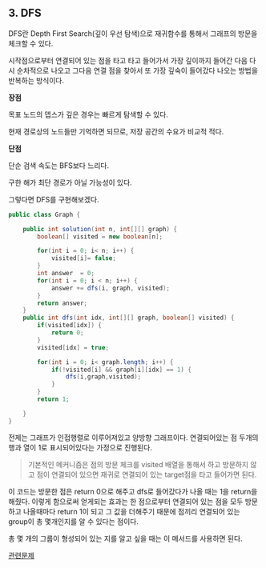 ## 3. DFS

DFS란 Depth First Search(깊이 우선 탐색)으로 재귀함수를 통해서 그래프의 방문을 체크할 수 있다. 

시작점으로부터 연결되어 있는 점을 타고 타고 들어가서 가장 깊이까지 들어간 다음 다시 순차적으로 나오고 그다음 연결 점을 찾아서 또 가장 깊숙이 들어갔다 나오는 방법을 반복하는 방식이다. 



**장점**

목표 노드의 뎁스가 깊은 경우는 빠르게 탐색할 수 있다. 

현재 경로상의 노드들만 기억하면 되므로, 저장 공간의 수요가 비교적 적다. 



**단점**

단순 검색 속도는 BFS보다 느리다. 

구한 해가 최단 경로가 아닐 가능성이 있다. 



그렇다면 DFS를 구현해보겠다. 



```java
public class Graph {

    public int solution(int n, int[][] graph) {
        boolean[] visited = new boolean[n];

        for(int i = 0; i< n; i++) {
            visited[i]= false;
        }
        int answer  = 0;
        for(int i = 0; i < n; i++) {
            answer += dfs(i, graph, visited);
        }
        return answer;
    }
    public int dfs(int idx, int[][] graph, boolean[] visited) {
        if(visited[idx]) {
            return 0;
        }
        visited[idx] = true;

        for(int i = 0; i< graph.length; i++) {
            if(!visited[i] && graph[i][idx] == 1) {
                dfs(i,graph,visited);
            }
        }
        return 1;

    }
}
```

전제는 그래프가 인접행렬로 이루어져있고 양방향 그래프이다. 연결되어있는 점 두개의 행과 열이 1로 표시되어있다는 가정으로 진행된다. 

> 기본적인 메커니즘은 점의 방문 체크를 visited 배열을 통해서 하고 방문하지 않고 점이 연결되어 있으면 재귀로 연결되어 있는 target점을 타고 들어가면 된다.



이 코드는 방문한 점은 return 0으로 해주고 dfs로 들어갔다가 나올 때는 1을 return을 해줬다. 이렇게 함으로써 얻게되는 효과는 한 점으로부터 연결되어 있는 점을 모두 방문하고 나올때마다 return 1이 되고 그 값을 더해주기 때문에 점끼리 연결되어 있는 group이 총 몇개인지를 알 수 있다는 점이다. 

총 몇 개의 그룹이 형성되어 있는 지를 알고 싶을 때는 이 메서드를 사용하면 된다.  

[관련문제](https://programmers.co.kr/learn/courses/30/lessons/43162#)
